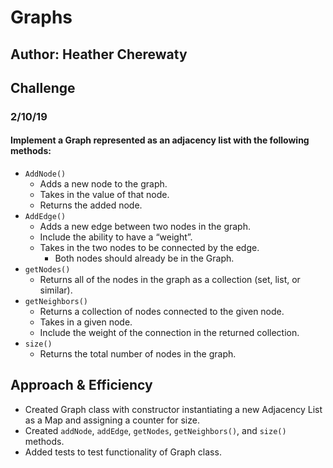 # Graphs

## Author:  Heather Cherewaty

## Challenge
### 2/10/19 

#### Implement a Graph represented as an adjacency list with the following methods:

* `AddNode()`
    * Adds a new node to the graph.
    * Takes in the value of that node.
    * Returns the added node.
* `AddEdge()`
    * Adds a new edge between two nodes in the graph.
    * Include the ability to have a “weight”.
    * Takes in the two nodes to be connected by the edge.
        * Both nodes should already be in the Graph.
* `getNodes()`
    * Returns all of the nodes in the graph as a collection (set, list, or similar).
* `getNeighbors()`
    * Returns a collection of nodes connected to the given node.
    * Takes in a given node.
    * Include the weight of the connection in the returned collection.
* `size()`
    * Returns the total number of nodes in the graph.

## Approach & Efficiency

* Created Graph class with constructor instantiating a new Adjacency List as a Map and assigning a counter for size.
* Created `addNode`, `addEdge`, `getNodes`, `getNeighbors()`, and `size()` methods.
* Added tests to test functionality of Graph class.